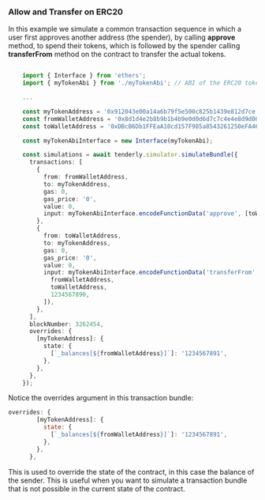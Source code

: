 ### **Allow and Transfer on ERC20**

In this example we simulate a common transaction sequence in which a user first approves another address (the spender), by calling **approve** method, to spend their tokens, which is followed by the spender calling **transferFrom** method on the contract to transfer the actual tokens.


```typescript

    import { Interface } from 'ethers';
    import { myTokenAbi } from './myTokenAbi'; // ABI of the ERC20 token contract

    ...

    const myTokenAddress = '0x912043e00a14a6b79f5e500c825b1439e812d7ce';
    const fromWalletAddress = '0x8d1d4e2b8b9b1b4b9e0d0d6d7c7c4e4e8d9d00e0';
    const toWalletAddress = '0xDBcB6Db1FFEaA10cd157F985a8543261250eFA46';

    const myTokenAbiInterface = new Interface(myTokenAbi);

    const simulations = await tenderly.simulator.simulateBundle({
      transactions: [
        {
          from: fromWalletAddress,
          to: myTokenAddress,
          gas: 0,
          gas_price: '0',
          value: 0,
          input: myTokenAbiInterface.encodeFunctionData('approve', [toWalletAddress, 1234567890]),
        },
        {
          from: toWalletAddress,
          to: myTokenAddress,
          gas: 0,
          gas_price: '0',
          value: 0,
          input: myTokenAbiInterface.encodeFunctionData('transferFrom', [
            fromWalletAddress,
            toWalletAddress,
            1234567890,
          ]),
        },
      ],
      blockNumber: 3262454,
      overrides: {
        [myTokenAddress]: {
          state: {
            [`_balances[${fromWalletAddress}]`]: '1234567891',
          },
        },
      },
    });

```

Notice the overrides argument in this transaction bundle:
```js
overrides: {
        [myTokenAddress]: {
          state: {
            [`_balances[${fromWalletAddress}]`]: '1234567891',
          },
        },
      },
```

This is used to override the state of the contract, in this case the balance of the sender. This is useful when you want to simulate a transaction bundle that is not possible in the current state of the contract.
